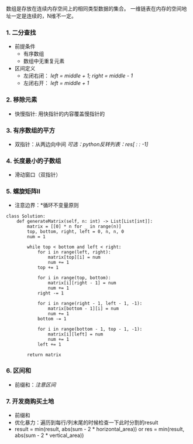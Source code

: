 数组是存放在连续内存空间上的相同类型数据的集合。
一维链表在内存的空间地址一定是连续的，N维不一定。

### 1. 二分查找
- 前提条件
	- 有序数组
	- 数组中无重复元素
- 区间定义
	- 左闭右闭： *left = middle + 1; right = middle - 1*
	- 左闭右开： *left = middle + 1*

### 2. 移除元素
- 快慢指针: 用快指针的内容覆盖慢指针的 

### 3. 有序数组的平方
- 双指针：从两边向中间 *可选：python反转列表：res[ : : -1]*

### 4. 长度最小的子数组
- 滑动窗口（双指针）

### 5. 螺旋矩阵II 
- 注意边界：*循环不变量原则
```
class Solution:
    def generateMatrix(self, n: int) -> List[List[int]]:
        matrix = [[0] * n for _ in range(n)]
        top, bottom, right, left = 0, n, n, 0
        num = 1

        while top < bottom and left < right:
            for i in range(left, right):
                matrix[top][i] = num
                num += 1
            top += 1

            for i in range(top, bottom):
                matrix[i][right - 1] = num
                num += 1
            right -= 1

            for i in range(right - 1, left - 1, -1):
                matrix[bottom - 1][i] = num
                num += 1
            bottom -= 1

            for i in range(bottom - 1, top - 1, -1):
                matrix[i][left] = num
                num += 1
            left += 1

        return matrix
```

### 6. 区间和
- 前缀和：*注意区间*

### 7. 开发商购买土地
- 前缀和
- 优化暴力：遍历到每行/列末尾的时候检查一下此时分割的result
- result = min(result, abs(sum - 2 * horizontal_area))
  or 
  res = min(result, abs(sum - 2 * vertical_area))

